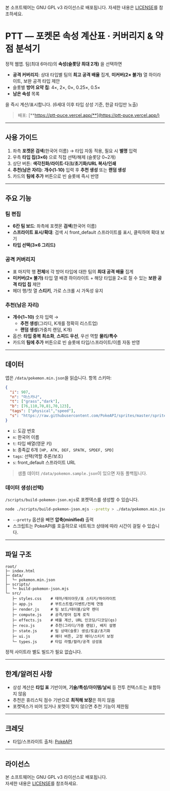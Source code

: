 

본 소프트웨어는 GNU GPL v3 라이선스로 배포됩니다. 자세한 내용은 [LICENSE](./LICENSE)를 참조하세요.

# PTT — 포켓몬 속성 계산표 · 커버리지 & 약점 분석기

정적 웹앱. 팀(최대 6마리)의 **속성(슬롯당 최대 2개)** 을 선택하면

- **공격 커버리지**: 상대 타입별 팀의 **최고 공격 배율** 집계, **미커버(2× 불가)** 열 하이라이트, 보완 공격 타입 제안
- 슬롯별 **방어 요약 칩**: 4×, 2×, 0×, 0.25×, 0.5×
- **남은 속성** 목록

을 즉시 계산/표시합니다. (6세대 이후 타입 상성 기준, 한글 타입만 노출)

> 배포: [**https://ptt-puce.vercel.app/**](https://ptt-puce.vercel.app/)

---

## 사용 가이드

1. 좌측 **포켓몬 검색**(한국어 이름) → 타입 자동 적용, 필요 시 **별명** 입력
2. 우측 **타입 칩(3×6)** 으로 직접 선택/해제 (슬롯당 0\~2개)
3. 상단 버튼: **색각친화/라이트·다크/초기화/URL 복사/인쇄**
4. **추천(남은 자리)**: **개수(1-10)** 입력 후 **추천 생성** 또는 **랜덤 생성**
5. 카드의 **팀에 추가** 버튼으로 빈 슬롯에 즉시 반영

---

## 주요 기능

### 팀 편집

- **6칸 팀 보드**: 좌측에 포켓몬 **검색**(한국어 이름)
- **스프라이트 표시/확대**: 검색 시 front\_default 스프라이트를 표시, 클릭하여 확대 보기
- **타입 선택(3×6 그리드)**

### 공격 커버리지

- 표 마지막 행 **전체**에 각 방어 타입에 대한 팀의 **최대 공격 배율** 집계
- **미커버(2× 불가)** 타입 열 배경 하이라이트 + 해당 타입을 2×로 칠 수 있는 **보완 공격 타입 칩** 제안
- 헤더 행/첫 열 **스티키**, 가로 스크롤 시 가독성 유지

### 추천(남은 자리)

- **개수(1\~10)** 숫자 입력 →
  - **추천 생성**(그리디, K개를 정확히 리스트업)
  - **랜덤 생성**(가중치 랜덤, K개)
- 옵션: **타입 중복 최소화**, **스피드 우선**, 우선 역할 **물리/특수**
- 카드의 **팀에 추가** 버튼으로 빈 슬롯에 타입/스프라이트/이름 자동 반영

---

## 데이터

앱은 `/data/pokemon.min.json`을 읽습니다. 항목 스키마:

```json
{
  "i": 907,
  "n": "마스카나",
  "t": ["grass","dark"],
  "b": [76,110,70,81,70,123],
  "tags": ["physical","speed"],
  "s": "https://raw.githubusercontent.com/PokeAPI/sprites/master/sprites/pokemon/907.png"
}
```

- `i`: 도감 번호
- `n`: 한국어 이름
- `t`: 타입 배열(영문 키)
- `b`: 종족값 6개 `[HP, ATK, DEF, SPATK, SPDEF, SPD]`
- `tags`: 선택(역할 추론/보조)
- `s`: front\_default 스프라이트 URL

> 샘플 데이터 `/data/pokemon.sample.json`이 있으면 자동 폴백됩니다.

### 데이터 생성(선택)
`/scripts/build-pokemon-json.mjs`로 포켓덱스를 생성할 수 있습니다.

```bash
node ./scripts/build-pokemon-json.mjs --pretty > ./data/pokemon.min.json
```

- `--pretty` 옵션을 빼면 **압축(minified)** 출력
- 스크립트는 PokeAPI를 호출하므로 네트워크 상태에 따라 시간이 걸릴 수 있습니다.

---

## 파일 구조

```text
root/
├─ index.html
├─ data/
│  └─ pokemon.min.json
├─ scripts/
│  └─ build-pokemon-json.mjs
└─ src/
   ├─ styles.css    # 테마/레이아웃/표 스티키/하이라이트
   ├─ app.js        # 부트스트랩/이벤트/전체 연동
   ├─ render.js     # 팀 보드/테이블/요약 렌더
   ├─ compute.js    # 공격/방어 집계 로직
   ├─ effects.js    # 배율 계산, URL 인코딩/디코딩(qs)
   ├─ reco.js       # 추천(그리디/가중 랜덤), 배지 설명
   ├─ state.js      # 팀 상태(슬롯) 생성/토글/초기화
   ├─ ui.js         # 헤더 버튼, 고정 헤더/스티키 보정
   └─ types.js      # 타입 라벨/컬러/공격 상성표
```

정적 사이트라 별도 빌드가 필요 없습니다.

---

## 한계/알려진 사항

- 상성 계산은 **타입 표** 기반이며, **기술/특성/아이템/날씨** 등 전투 컨텍스트는 포함하지 않음
- 추천은 휴리스틱 점수 기반으로 **최적해 보장**은 하지 않음
- 포켓덱스가 비어 있거나 포맷이 맞지 않으면 추천 기능이 제한됨

---

## 크레딧

- 타입/스프라이트 출처: [PokéAPI](https://github.com/PokeAPI/pokeapi.co)

---

## 라이선스

본 소프트웨어는 GNU GPL v3 라이선스로 배포됩니다.\
자세한 내용은 [LICENSE](./LICENSE)를 참조하세요.

